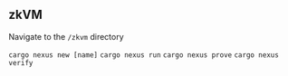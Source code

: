## zkVM

Navigate to the `/zkvm` directory

`cargo nexus new [name]`
`cargo nexus run`
`cargo nexus prove`
`cargo nexus verify`